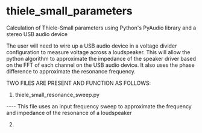 # thiele_small_parameters
Calculation of Thiele-Small parameters using Python's PyAudio library and a stereo USB audio device

The user will need to wire up a USB audio device in a voltage divider configuration to measure voltage across a loudspeaker. This will allow the python algorithm to approximate the impedance of the speaker driver based on the FFT of each channel on the USB audio device. It also uses the phase difference to approximate the resonance frequency.

TWO FILES ARE PRESENT AND FUNCTION AS FOLLOWS:

1. thiele_small_resonance_sweep.py

---- This file uses an input frequency sweep to approximate the frequency and impedance of the resonance of a loudspeaker
  
2. 
